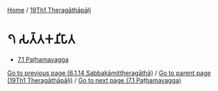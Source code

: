 
[Home](/) / [19Th1 Theragāthāpāḷi](/tipitaka/19Th1.md)

# 𑁭 𑀲𑀢𑁆𑀢𑀓𑀦𑀺𑀧𑀸𑀢

* [7.1 Paṭhamavagga](/tipitaka/19Th1/7/7.1.md)

[Go to previous page (6.1.14 Sabbakāmittheragāthā)](/tipitaka/19Th1/6/6.1/6.1.14.md) / [Go to parent page (19Th1 Theragāthāpāḷi)](/tipitaka/19Th1/0.md) / [Go to next page (7.1 Paṭhamavagga)](/tipitaka/19Th1/7/7.1.md)


